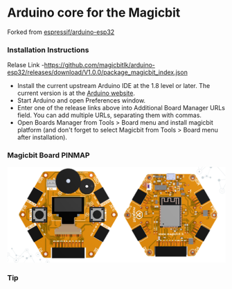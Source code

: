 # Arduino core for the Magicbit
Forked from [espressif/arduino-esp32](https://github.com/espressif/arduino-esp32)

### Installation Instructions
Relase Link -https://github.com/magicbitlk/arduino-esp32/releases/download/V1.0.0/package_magicbit_index.json 

- Install the current upstream Arduino IDE at the 1.8 level or later. The current version is at the [Arduino website](http://www.arduino.cc/en/main/software).
- Start Arduino and open Preferences window.
- Enter one of the release links above into Additional Board Manager URLs field. You can add multiple URLs, separating them with commas.
- Open Boards Manager from Tools > Board menu and install magicbit platform (and don't forget to select Magicbit from Tools > Board menu after installation).

### Magicbit Board PINMAP

![Pin Functions](docs/layout.png)

### Tip



